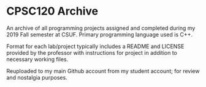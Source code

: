 # CPSC120 Archive
An archive of all programming projects assigned and completed during my 2019 Fall semester at CSUF. Primary programming language used is C++.

Format for each lab/project typically includes a README and LICENSE provided by the professor with instructions for project in addition to necessary working files.

Reuploaded to my main Github account from my student account; for review and nostalgia purposes.
